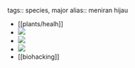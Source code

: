 tags:: species, major
alias:: meniran hijau

- [[plants/healh]]
- ![](https://peach-geographical-bat-397.mypinata.cloud/ipfs/QmPtc57JipzFViQvx5QVxNsuzqwUGteGertBqCFU5mYtZP)
- ![](https://peach-geographical-bat-397.mypinata.cloud/ipfs/QmcpjKioGjMQysHqVWg9zQZUjzv1qJPnxpnJQdZtzcabUt)
- ![](https://peach-geographical-bat-397.mypinata.cloud/ipfs/QmcfjGxvxEutWkthFWqXoHwDssf4kUCjQgAtmYGgkXQWKM)
- [[biohacking]]